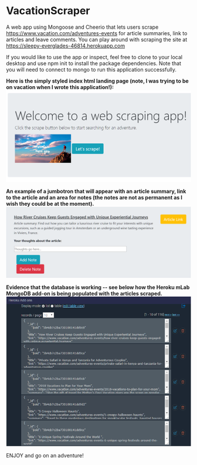 # VacationScraper
A web app using Mongoose and Cheerio that lets users scrape https://www.vacation.com/adventures-events for article summaries, link to articles and leave comments. You can play around with scraping the site at https://sleepy-everglades-46814.herokuapp.com

If you would like to use the app or inspect, feel free to clone to your local desktop and use npm init to install the package dependencies. Note that you will need to connect to mongo to run this application successfully. 

**Here is the simply styled index html landing page (note, I was trying to be on vacation when I wrote this application!):**
![LandingPage](/public/images/FrontPage.png)



**An example of a jumbotron that will appear with an article summary, link to the article and an area for notes (the notes are not as permanent as I wish they could be at the moment).**
![ScrapedArticle](/public/images/Example.png)


**Evidence that the database is working -- see below how the Heroku mLab MongoDB add-on is being populated with the articles scraped.**
![HerokumLabData](/public/images/HerokuMLab.png)

ENJOY and go on an adventure! 
